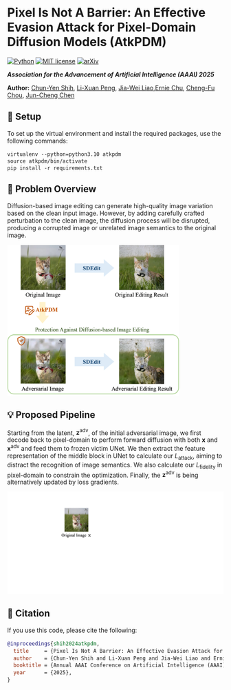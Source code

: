 # Pixel Is Not A Barrier: An Effective Evasion Attack for Pixel-Domain Diffusion Models (AtkPDM)

[![Python](https://img.shields.io/badge/python-3.10-blue.svg)](https://www.python.org/downloads/release/python-310/)
[![MIT license](https://img.shields.io/badge/License-MIT-blue.svg)](https://lbesson.mit-license.org/)
[![arXiv](https://img.shields.io/badge/arXiv-2311.16090-red)](https://arxiv.org/abs/2408.11810) 

***Association for the Advancement of Artificial Intelligence (AAAI) 2025***

**Author:** [Chun-Yen Shih](https://www.linkedin.com/in/chun-yen-shih-590810207/?originalSubdomain=tw), [Li-Xuan Peng](https://alexpeng517.github.io/), [Jia-Wei Liao](https://jwliao1209.github.io/),[Ernie Chu](https://www.cs.jhu.edu/~schu23/), [Cheng-Fu Chou](https://www.csie.ntu.edu.tw/~ccf/), [Jun-Cheng Chen](https://homepage.citi.sinica.edu.tw/pages/pullpull/)

## :wrench: Setup
To set up the virtual environment and install the required packages, use the following commands:
```
virtualenv --python=python3.10 atkpdm
source atkpdm/bin/activate
pip install -r requirements.txt
```

## :rocket: Problem Overview
Diffusion-based image editing can generate high-quality image variation based on the clean input image. However, by adding carefully crafted perturbation to the clean image, the diffusion process will be disrupted, producing a corrupted image or unrelated image semantics to the original image.

<img width="400" alt="twllm" src="figures/overview.png">


## :bulb: Proposed Pipeline
Starting from the latent, $\mathbf{z}^\text{adv}$, of the initial adversarial image, we first decode back to pixel-domain to perform forward diffusion with both $\mathbf{x}$ and $\mathbf{x}^\text{adv}$ and feed them to frozen victim UNet. We then extract the feature representation of the middle block in UNet to calculate our $L_\text{attack}$, aiming to distract the recognition of image semantics. We also calculate our $L_\text{fidelity}$ in pixel-domain to constrain the optimization. Finally, the $\mathbf{z}^\text{adv}$ is being alternatively updated by loss gradients.

<img width="800" alt="twllm" src="figures/framework.gif">


## :dart: Citation
If you use this code, please cite the following:
```bibtex
@inproceedings{shih2024atkpdm,
  title     = {Pixel Is Not A Barrier: An Effective Evasion Attack for Pixel-Domain Diffusion Models},
  author    = {Chun-Yen Shih and Li-Xuan Peng and Jia-Wei Liao and Ernie Chu and Cheng-Fu Chou and Jun-Cheng Chen},
  booktitle = {Annual AAAI Conference on Artificial Intelligence (AAAI)},
  year      = {2025},
}
```
